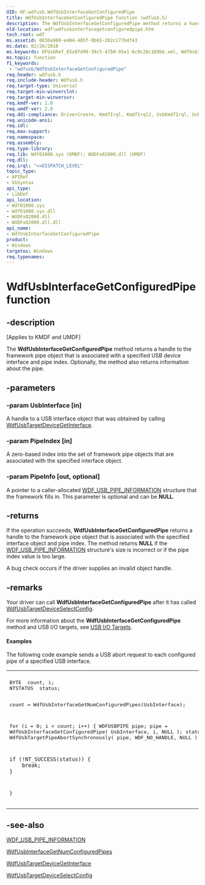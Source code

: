 ```yaml
---
UID: NF:wdfusb.WdfUsbInterfaceGetConfiguredPipe
title: WdfUsbInterfaceGetConfiguredPipe function (wdfusb.h)
description: The WdfUsbInterfaceGetConfiguredPipe method returns a handle to the framework pipe object that is associated with a specified USB device interface and pipe index. Optionally, the method also returns information about the pipe.
old-location: wdf\wdfusbinterfacegetconfiguredpipe.htm
tech.root: wdf
ms.assetid: 0836a969-e484-485f-9b65-202c177b4f43
ms.date: 02/26/2018
ms.keywords: DFUsbRef_65a97d99-39c5-4750-95e1-6c9c20c169bb.xml, WdfUsbInterfaceGetConfiguredPipe, WdfUsbInterfaceGetConfiguredPipe method, kmdf.wdfusbinterfacegetconfiguredpipe, wdf.wdfusbinterfacegetconfiguredpipe, wdfusb/WdfUsbInterfaceGetConfiguredPipe
ms.topic: function
f1_keywords:
 - "wdfusb/WdfUsbInterfaceGetConfiguredPipe"
req.header: wdfusb.h
req.include-header: Wdfusb.h
req.target-type: Universal
req.target-min-winverclnt: 
req.target-min-winversvr: 
req.kmdf-ver: 1.0
req.umdf-ver: 2.0
req.ddi-compliance: DriverCreate, KmdfIrql, KmdfIrql2, UsbKmdfIrql, UsbKmdfIrql2
req.unicode-ansi: 
req.idl: 
req.max-support: 
req.namespace: 
req.assembly: 
req.type-library: 
req.lib: Wdf01000.sys (KMDF); WUDFx02000.dll (UMDF)
req.dll: 
req.irql: "<=DISPATCH_LEVEL"
topic_type:
- APIRef
- kbSyntax
api_type:
- LibDef
api_location:
- Wdf01000.sys
- Wdf01000.sys.dll
- WUDFx02000.dll
- WUDFx02000.dll.dll
api_name:
- WdfUsbInterfaceGetConfiguredPipe
product:
- Windows
targetos: Windows
req.typenames: 
---
```


# WdfUsbInterfaceGetConfiguredPipe function


## -description


<p class="CCE_Message">[Applies to KMDF and UMDF]</p>

The <b>WdfUsbInterfaceGetConfiguredPipe</b> method returns a handle to the framework pipe object that is associated with a specified USB device interface and pipe index. Optionally, the method also returns information about the pipe.


## -parameters




### -param UsbInterface [in]

A handle to a USB interface object that was obtained by calling <a href="https://docs.microsoft.com/windows-hardware/drivers/ddi/content/wdfusb/nf-wdfusb-wdfusbtargetdevicegetinterface">WdfUsbTargetDeviceGetInterface</a>. 


### -param PipeIndex [in]

A zero-based index into the set of framework pipe objects that are associated with the specified interface object.


### -param PipeInfo [out, optional]

A pointer to a caller-allocated <a href="https://docs.microsoft.com/windows-hardware/drivers/ddi/content/wdfusb/ns-wdfusb-_wdf_usb_pipe_information">WDF_USB_PIPE_INFORMATION</a> structure that the framework fills in. This parameter is optional and can be <b>NULL</b>.


## -returns



If the operation succeeds, <b>WdfUsbInterfaceGetConfiguredPipe</b> returns a handle to the framework pipe object that is associated with the specified interface object and pipe index. The method returns <b>NULL</b> if the <a href="https://docs.microsoft.com/windows-hardware/drivers/ddi/content/wdfusb/ns-wdfusb-_wdf_usb_pipe_information">WDF_USB_PIPE_INFORMATION</a> structure's size is incorrect or if the pipe index value is too large.

A bug check occurs if the driver supplies an invalid object handle.






## -remarks



Your driver can call <b>WdfUsbInterfaceGetConfiguredPipe</b> after it has called <a href="https://docs.microsoft.com/windows-hardware/drivers/ddi/content/wdfusb/nf-wdfusb-wdfusbtargetdeviceselectconfig">WdfUsbTargetDeviceSelectConfig</a>.

For more information about the <b>WdfUsbInterfaceGetConfiguredPipe</b> method and USB I/O targets, see <a href="https://docs.microsoft.com/windows-hardware/drivers/wdf/usb-i-o-targets">USB I/O Targets</a>.


#### Examples

The following code example sends a USB abort request to each configured pipe of a specified USB interface.

<div class="code"><span codelanguage=""><table>
<tr>
<th></th>
</tr>
<tr>
<td>
<pre>BYTE  count, i;
NTSTATUS  status;

count = WdfUsbInterfaceGetNumConfiguredPipes(UsbInterface);

for (i = 0; i < count; i++) {
    WDFUSBPIPE pipe;
    pipe = WdfUsbInterfaceGetConfiguredPipe(
                                            UsbInterface,
                                            i,
                                            NULL
                                            );
    status = WdfUsbTargetPipeAbortSynchronously(
                                            pipe,
                                            WDF_NO_HANDLE,
                                            NULL
                                            );

    if (!NT_SUCCESS(status)) {
        break;
    }
}</pre>
</td>
</tr>
</table></span></div>



## -see-also




<a href="https://docs.microsoft.com/windows-hardware/drivers/ddi/content/wdfusb/ns-wdfusb-_wdf_usb_pipe_information">WDF_USB_PIPE_INFORMATION</a>



<a href="https://docs.microsoft.com/windows-hardware/drivers/ddi/content/wdfusb/nf-wdfusb-wdfusbinterfacegetnumconfiguredpipes">WdfUsbInterfaceGetNumConfiguredPipes</a>



<a href="https://docs.microsoft.com/windows-hardware/drivers/ddi/content/wdfusb/nf-wdfusb-wdfusbtargetdevicegetinterface">WdfUsbTargetDeviceGetInterface</a>



<a href="https://docs.microsoft.com/windows-hardware/drivers/ddi/content/wdfusb/nf-wdfusb-wdfusbtargetdeviceselectconfig">WdfUsbTargetDeviceSelectConfig</a>
 

 


